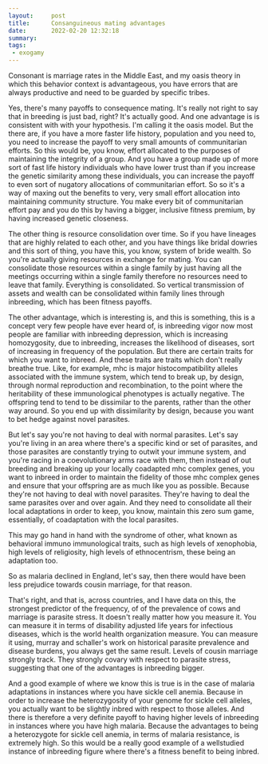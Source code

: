 ```yaml
---
layout:     post
title:      Consanguineous mating advantages
date:       2022-02-20 12:32:18
summary:    
tags:
 - exogamy
---
```


Consonant is marriage rates in the Middle East, and my oasis theory in which this behavior context is advantageous, you have errors that are always productive and need to be guarded by specific tribes.

Yes, there's many payoffs to consequence mating. It's really not right to say that in breeding is just bad, right? It's actually good. And one advantage is is consistent with with your hypothesis. I'm calling it the oasis model. But the there are, if you have a more faster life history, population and you need to, you need to increase the payoff to very small amounts of communitarian efforts. So this would be, you know, effort allocated to the purposes of maintaining the integrity of a group. And you have a group made up of more sort of fast life history individuals who have lower trust than if you increase the genetic similarity among these individuals, you can increase the payoff to even sort of nugatory allocations of communitarian effort. So so it's a way of maxing out the benefits to very, very small effort allocation into maintaining community structure. You make every bit of communitarian effort pay and you do this by having a bigger, inclusive fitness premium, by having increased genetic closeness.

The other thing is resource consolidation over time. So if you have lineages that are highly related to each other, and you have things like bridal dowries and this sort of thing, you have this, you know, system of bride wealth. So you're actually giving resources in exchange for mating. You can consolidate those resources within a single family by just having all the meetings occurring within a single family therefore no resources need to leave that family. Everything is consolidated. So vertical transmission of assets and wealth can be consolidated within family lines through inbreeding, which has been fitness payoffs. 

The other advantage, which is interesting is, and this is something, this is a concept very few people have ever heard of, is inbreeding vigor now most people are familiar with inbreeding depression, which is increasing homozygosity, due to inbreeding, increases the likelihood of diseases, sort of increasing in frequency of the population. But there are certain traits for which you want to inbreed. And these traits are traits which don't really breathe true. Like, for example, mhc is major histocompatibility alleles associated with the immune system, which tend to break up, by design, through normal reproduction and recombination, to the point where the heritability of these immunological phenotypes is actually negative. The offspring tend to tend to be dissimilar to the parents, rather than the other way around. So you end up with dissimilarity by design, because you want to bet hedge against novel parasites.

But let's say you're not having to deal with normal parasites. Let's say you're living in an area where there's a specific kind or set of parasites, and those parasites are constantly trying to outwit your immune system, and you're racing in a coevolutionary arms race with them, then instead of out breeding and breaking up your locally coadapted mhc complex genes, you want to inbreed in order to maintain the fidelity of those mhc complex genes and ensure that your offspring are as much like you as possible. Because they're not having to deal with novel parasites. They're having to deal the same parasites over and over again. And they need to consolidate all their local adaptations in order to keep, you know, maintain this zero sum game, essentially, of coadaptation with the local parasites.

This may go hand in hand with the syndrome of other, what known as behavioral immuno immunological traits, such as high levels of xenophobia, high levels of religiosity, high levels of ethnocentrism, these being an adaptation too.

So as malaria declined in England, let's say, then there would have been less prejudice towards cousin marriage, for that reason.

That's right, and that is, across countries, and I have data on this, the strongest predictor of the frequency, of of the prevalence of cows and marriage is parasite stress. It doesn't really matter how you measure it. You can measure it in terms of disability adjusted life years for infectious diseases, which is the world health organization measure. You can measure it using, murray and schaller's work on historical parasite prevalence and disease burdens, you always get the same result. Levels of cousin marriage strongly track. They strongly covary with respect to parasite stress, suggesting that one of the advantages is inbreeding bigger.

And a good example of where we know this is true is in the case of malaria adaptations in instances where you have sickle cell anemia. Because in order to increase the heterozygosity of your genome for sickle cell alleles, you actually want to be slightly inbred with respect to those alleles. And there is therefore a very definite payoff to having higher levels of inbreeding in instances where you have high malaria. Because the advantages to being a heterozygote for sickle cell anemia, in terms of malaria resistance, is extremely high. So this would be a really good example of a wellstudied instance of inbreeding figure where there's a fitness benefit to being inbred.